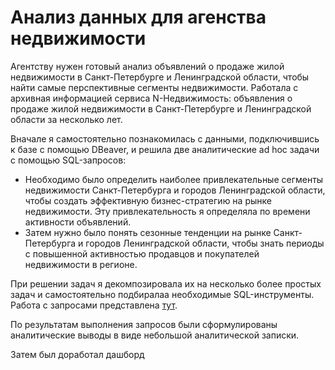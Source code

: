 # Анализ данных для агенства недвижимости

Агентству нужен готовый анализ объявлений о продаже жилой недвижимости в Санкт-Петербурге и Ленинградской области, чтобы найти самые перспективные сегменты недвижимости. Работала с архивная информацией сервиса N-Недвижимость: объявления о продаже жилой недвижимости в Санкт-Петербурге и Ленинградской области за несколько лет.

Вначале я самостоятельно познакомилась с данными, подключившись к базе с помощью DBeaver, и решила две аналитические ad hoc задачи с помощью SQL-запросов: 
- Необходимо было определить наиболее привлекательные сегменты недвижимости Санкт-Петербурга и городов Ленинградской области, чтобы создать эффективную бизнес-стратегию на рынке недвижимости. Эту привлекательность я определяла по времени активности объявлений. 
- Затем нужно было понять сезонные тенденции на рынке Санкт-Петербурга и городов Ленинградской области, чтобы знать периоды с повышенной активностью продавцов и покупателей недвижимости в регионе.

При решении задач я декомпозировала их на несколько более простых задач и самостоятельно подбиралаа необходимые SQL-инструменты. Работа с запросами представлена [тут](https://github.com/Velichko-Anna/real_estate_dashboard/blob/main/Ad_hoc_SQL.sql). 

По результатам выполнения запросов были сформулированы аналитические выводы в виде небольшой аналитической записки.

Затем был доработал дашборд 
